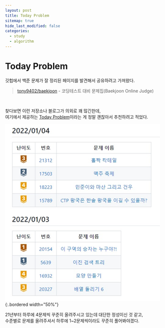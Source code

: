 ```yaml
---
layout: post
title: Today Problem
sitemap: true
hide_last_modified: false
categories:
  - study
  - algorithm
---
```

# Today Problem
깃헙에서 백준 문제가 잘 정리된 페이지를 발견해서 공유하려고 가져왔다.  
> [tony9402/baekjoon](https://github.com/tony9402/baekjoon) - 코딩테스트 대비 문제집(Baekjoon Online Judge)

<br>

찾다보면 이런 저장소나 블로그가 의외로 꽤 많긴한데,  
여기에서 제공하는 [Today Problem](https://github.com/tony9402/baekjoon/blob/main/picked.md)이라는 게 정말 괜찮아서 추천하려고 적었다.  

![](/assets/img/blog/develop/ps/today-problem.jpg){:.bordered width="50%"}  

21년부터 하루에 4문제씩 꾸준히 올려주시고 있는데 대단한 정성이신 것 같고,  
수준별로 문제를 올려주셔서 하루에 1~2문제씩이라도 꾸준히 풀어봐야겠다.